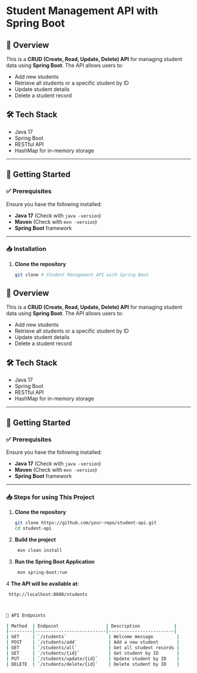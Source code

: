 # Student Management API with Spring Boot

## 📌 Overview
This is a **CRUD (Create, Read, Update, Delete) API** for managing student data using **Spring Boot**. The API allows users to:
- Add new students
- Retrieve all students or a specific student by ID
- Update student details
- Delete a student record

## 🛠️ Tech Stack
- Java 17
- Spring Boot
- RESTful API
- HashMap for in-memory storage

---

## 🚀 Getting Started

### ✅ Prerequisites
Ensure you have the following installed:
- **Java 17** (Check with `java -version`)
- **Maven** (Check with `mvn -version`)
- **Spring Boot** framework

---

### 📥 Installation
1. **Clone the repository**  
   ```bash
   git clone # Student Management API with Spring Boot

## 📌 Overview
This is a **CRUD (Create, Read, Update, Delete) API** for managing student data using **Spring Boot**. The API allows users to:
- Add new students
- Retrieve all students or a specific student by ID
- Update student details
- Delete a student record

## 🛠️ Tech Stack
- Java 17
- Spring Boot
- RESTful API
- HashMap for in-memory storage

---

## 🚀 Getting Started

### ✅ Prerequisites
Ensure you have the following installed:
- **Java 17** (Check with `java -version`)
- **Maven** (Check with `mvn -version`)
- **Spring Boot** framework

---

### 📥 Steps for using This Project
1. **Clone the repository**  
   ```bash
   git clone https://github.com/your-repo/student-api.git
   cd student-api

2. **Build the project**  
   ```bash
    mvn clean install

3. **Run the Spring Boot Application**  
   ```bash
    mvn spring-boot:run

 4 **The API will be available at:**  
   ```bash
    http://localhost:8080/students
 


📡 API Endpoints

| Method  | Endpoint                  | Description             |
|---------|---------------------------|-------------------------|
| GET     | `/students`                | Welcome message         |
| POST    | `/students/add`            | Add a new student       |
| GET     | `/students/all`            | Get all student records |
| GET     | `/students/{id}`           | Get student by ID       |
| PUT     | `/students/update/{id}`    | Update student by ID    |
| DELETE  | `/students/delete/{id}`    | Delete student by ID    |

